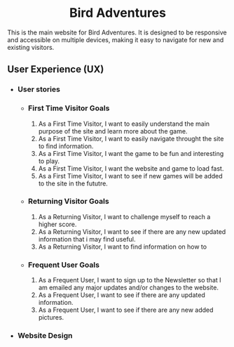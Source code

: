 <h1 align="center">Bird Adventures</h1>

This is the main website for Bird Adventures. It is designed to be responsive and accessible on multiple devices, making it easy to navigate for new and existing visitors.







## User Experience (UX)

-  ###  User stories 

   -  ### First Time Visitor Goals 

        1. As a First Time Visitor, I want to easily understand the main purpose of the site and learn more about the game.
        2. As a First Time Visitor, I want to easily navigate throught the site to   find information.
        3. As a First Time Visitor, I want the game to be fun and interesting to play.
        4. As a First Time Visitor, I want the website and game to load fast.
        5. As a First Time Visitor, I want to see if new games will be added to the site in the fututre.

    -   ### Returning Visitor Goals 

        1. As a Returning Visitor, I want to challenge myself to reach a higher score. 
        2. As a Returning Visitor, I want to see if there are any new updated information that i may find useful.
        3. As a Returning Visitor, I want to find information on how to


    -   ### Frequent User Goals

        1. As a Frequent User, I want to sign up to the Newsletter so that I am emailed any major updates and/or changes to the website.
        2. As a Frequent User, I want to see if there are any updated information.
        3. As a Frequent User, I want to see if there are any new added pictures. 

-   ### Website Design 

      
